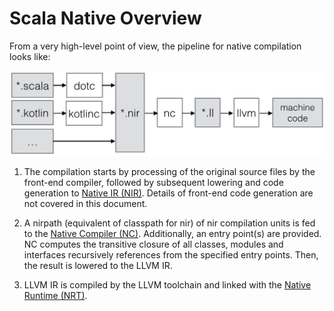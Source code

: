 # Scala Native Overview

From a very high-level point of view, the pipeline for native compilation
looks like:

<img src="overview_pipeline.png"/>

1. The compilation starts by processing of the original source files
   by the front-end compiler, followed by subsequent lowering and code
   generation to [Native IR (NIR)](nir.md). Details of front-end
   code generation are not covered in this document.

1. A nirpath (equivalent of classpath for nir) of nir compilation units
   is fed to the [Native Compiler (NC)](nc.md). Additionally,
   an entry point(s) are provided. NC computes the transitive closure of all
   classes, modules and interfaces recursively references from the specified
   entry points. Then, the result is lowered to the LLVM IR.

1. LLVM IR is compiled by the LLVM toolchain and linked with the
   [Native Runtime (NRT)](nrt.md).
